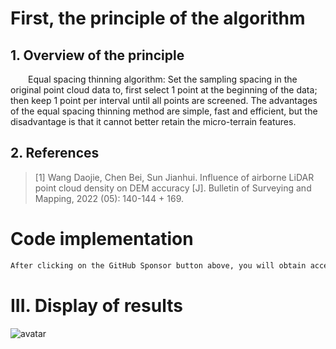 #  First, the principle of the algorithm 

##  1. Overview of the principle 

   Equal spacing thinning algorithm: Set the sampling spacing in the original point cloud data to, first select 1 point at the beginning of the data; then keep 1 point per interval until all points are screened. The advantages of the equal spacing thinning method are simple, fast and efficient, but the disadvantage is that it cannot better retain the micro-terrain features. 

##  2. References 

>  [1] Wang Daojie, Chen Bei, Sun Jianhui. Influence of airborne LiDAR point cloud density on DEM accuracy [J]. Bulletin of Surveying and Mapping, 2022 (05): 140-144 + 169. 

#  Code implementation 

  ```python  
After clicking on the GitHub Sponsor button above, you will obtain access permissions to my private code repository ( https://github.com/slowlon/my_code_bar ) to view this blog code. By searching the code number of this blog, you can find the code you need, code number is: 2024020309574585239
  ```  
#  III. Display of results 

 ![avatar]( fe7a501951de4b608119b3fe1b6f68a8.png) 

